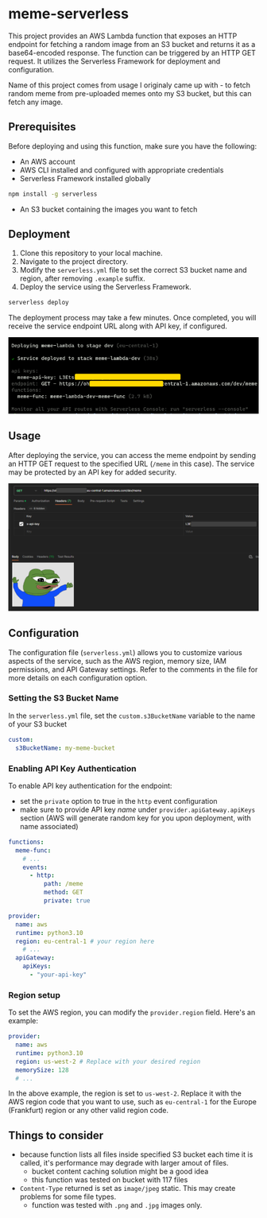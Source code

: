 # meme-serverless
This project provides an AWS Lambda function that exposes an HTTP endpoint for fetching a random image from an S3 bucket and returns it as a base64-encoded response. The function can be triggered by an HTTP GET request. It utilizes the Serverless Framework for deployment and configuration.


Name of this project comes from usage I originaly came up with - to fetch random meme from pre-uploaded memes onto my S3 bucket, but this can fetch any image.

## Prerequisites
Before deploying and using this function, make sure you have the following:

- An AWS account
- AWS CLI installed and configured with appropriate credentials
- Serverless Framework installed globally

```bash
npm install -g serverless
```

- An S3 bucket containing the images you want to fetch

## Deployment

1. Clone this repository to your local machine.
2. Navigate to the project directory.
3. Modify the `serverless.yml` file to set the correct S3 bucket name and region, after removing `.example` suffix.
4. Deploy the service using the Serverless Framework.

```bash
serverless deploy
```

The deployment process may take a few minutes. Once completed, you will receive the service endpoint URL along with API key, if configured.

![Alt text](img/image.png)

## Usage

After deploying the service, you can access the meme endpoint by sending an HTTP GET request to the specified URL (`/meme` in this case). 
The service may be protected by an API key for added security.

![Alt text](img/image-1.png)

## Configuration
The configuration file (`serverless.yml`) allows you to customize various aspects of the service, such as the AWS region, memory size, IAM permissions, and API Gateway settings. Refer to the comments in the file for more details on each configuration option.

### Setting the S3 Bucket Name
In the `serverless.yml` file, set the `custom.s3BucketName` variable to the name of your S3 bucket

```yaml
custom:
  s3BucketName: my-meme-bucket
```


### Enabling API Key Authentication
To enable API key authentication for the endpoint:

- set the `private` option to true in the `http` event configuration
- make sure to provide API key *name* under `provider.apiGateway.apiKeys` section (AWS will generate random key for you upon deployment, with name associated)


```yaml
functions:
  meme-func:
    # ...
    events:
      - http:
          path: /meme
          method: GET
          private: true

```


```yaml
provider:
  name: aws
  runtime: python3.10
  region: eu-central-1 # your region here
    # ...
  apiGateway:
    apiKeys:
      - "your-api-key"
```

### Region setup

To set the AWS region, you can modify the `provider.region` field. Here's an example:

```yaml
provider:
  name: aws
  runtime: python3.10
  region: us-west-2 # Replace with your desired region
  memorySize: 128
  # ...
```

In the above example, the region is set to `us-west-2`. Replace it with the AWS region code that you want to use, such as `eu-central-1` for the Europe (Frankfurt) region or any other valid region code.



## Things to consider

- because function lists all files inside specified S3 bucket each time it is called, it's performance may degrade with larger amout of files. 
    - bucket content caching solution might be a good idea
    - this function was tested on bucket with 117 files
- `Content-Type` returned is set as `image/jpeg` static. This may create problems for some file types.
    - function was tested with `.png` and `.jpg` images only.
